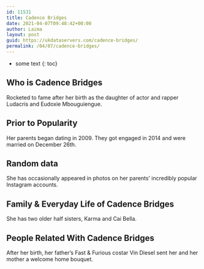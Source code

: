 ```yaml
---
id: 11531
title: Cadence Bridges
date: 2021-04-07T09:48:42+00:00
author: Laima
layout: post
guid: https://ukdataservers.com/cadence-bridges/
permalink: /04/07/cadence-bridges/
---
```


* some text
{: toc}


## Who is Cadence Bridges
                  
                  
                  
Rocketed to fame after her birth as the daughter of actor and rapper Ludacris and Eudoxie Mbouguiengue. 
                  
              
            
              
            
                
                
                
## Prior to Popularity
                  
                  
                  
Her parents began dating in 2009. They got engaged in 2014 and were married on December 26th.
                  
              
            
              
            
                
                
                
## Random data
                  
                  
                  
She has occasionally appeared in photos on her parents&#8217; incredibly popular Instagram accounts.
                  
              
            
              
            
                
                
                
## Family & Everyday Life of Cadence Bridges
                  
                  
                  
She has two older half sisters, Karma and Cai Bella. 
                  
              
            
              
            
                
                
                
## People Related With Cadence Bridges
                  
                  
                  
After her birth, her father&#8217;s Fast & Furious costar Vin Diesel sent her and her mother a welcome home bouquet.
                  
              
            
              
            
                
              
            
              
              
            
            
              
            
          
          
          